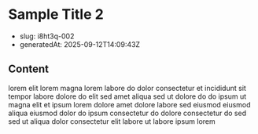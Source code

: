 # Sample Title 2

- slug: i8ht3q-002
- generatedAt: 2025-09-12T14:09:43Z

## Content
lorem elit lorem magna lorem labore do dolor consectetur et incididunt sit tempor labore dolore do elit sed amet aliqua sed ut dolore do do ipsum ut magna elit et ipsum lorem dolore amet dolore labore sed eiusmod eiusmod aliqua eiusmod dolor do ipsum consectetur do dolore consectetur do sed sed ut aliqua dolor consectetur elit labore ut labore ipsum lorem
